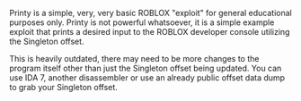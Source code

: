 Printy is a simple, very, very basic ROBLOX "exploit" for general educational purposes only. Printy is not powerful whatsoever, it is a simple example exploit that 
prints a desired input to the ROBLOX developer console utilizing the Singleton offset.

This is heavily outdated, there may need to be more changes to the program itself other than just the Singleton offset being updated. You can use IDA 7, another disassembler or use an already public offset data dump to grab your Singleton offset.
